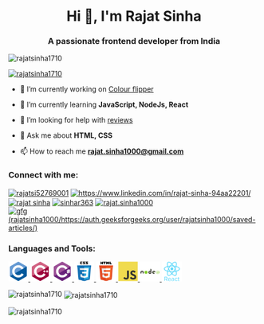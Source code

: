 <h1 align="center">Hi 👋, I'm Rajat Sinha</h1>
<h3 align="center">A passionate frontend developer from India</h3>

<p align="left"> <img src="https://komarev.com/ghpvc/?username=rajatsinha1710&label=Profile%20views&color=0e75b6&style=flat" alt="rajatsinha1710" /> </p>

<p align="left"> <a href="https://github.com/ryo-ma/github-profile-trophy"><img src="https://github-profile-trophy.vercel.app/?username=rajatsinha1710" alt="rajatsinha1710" /></a> </p>

- 🔭 I’m currently working on [Colour flipper](https://github.com/rajatsinha1710/Colour-Flipper.git)

- 🌱 I’m currently learning **JavaScript, NodeJs, React**

- 🤝 I’m looking for help with [reviews](https://github.com/rajatsinha1710/reviews.git)

- 💬 Ask me about **HTML, CSS**

- 📫 How to reach me **rajat.sinha1000@gmail.com**

<h3 align="left">Connect with me:</h3>
<p align="left">
<a href="https://twitter.com/rajatsi52769001" target="blank"><img align="center" src="https://raw.githubusercontent.com/rahuldkjain/github-profile-readme-generator/master/src/images/icons/Social/twitter.svg" alt="rajatsi52769001" height="30" width="40" /></a>
<a href="https://linkedin.com/in/https://www.linkedin.com/in/rajat-sinha-94aa22201/" target="blank"><img align="center" src="https://raw.githubusercontent.com/rahuldkjain/github-profile-readme-generator/master/src/images/icons/Social/linked-in-alt.svg" alt="https://www.linkedin.com/in/rajat-sinha-94aa22201/" height="30" width="40" /></a>
<a href="https://stackoverflow.com/users/rajat sinha" target="blank"><img align="center" src="https://raw.githubusercontent.com/rahuldkjain/github-profile-readme-generator/master/src/images/icons/Social/stack-overflow.svg" alt="rajat sinha" height="30" width="40" /></a>
<a href="https://instagram.com/sinhar363" target="blank"><img align="center" src="https://raw.githubusercontent.com/rahuldkjain/github-profile-readme-generator/master/src/images/icons/Social/instagram.svg" alt="sinhar363" height="30" width="40" /></a>
<a href="https://codeforces.com/profile/rajat.sinha1000" target="blank"><img align="center" src="https://raw.githubusercontent.com/rahuldkjain/github-profile-readme-generator/master/src/images/icons/Social/codeforces.svg" alt="rajat.sinha1000" height="30" width="40" /></a>
<a href="https://auth.geeksforgeeks.org/user/gfg (rajatsinha1000/https://auth.geeksforgeeks.org/user/rajatsinha1000/saved-articles/)" target="blank"><img align="center" src="https://raw.githubusercontent.com/rahuldkjain/github-profile-readme-generator/master/src/images/icons/Social/geeks-for-geeks.svg" alt="gfg (rajatsinha1000/https://auth.geeksforgeeks.org/user/rajatsinha1000/saved-articles/)" height="30" width="40" /></a>
</p>

<h3 align="left">Languages and Tools:</h3>
<p align="left"> <a href="https://www.cprogramming.com/" target="_blank" rel="noreferrer"> <img src="https://raw.githubusercontent.com/devicons/devicon/master/icons/c/c-original.svg" alt="c" width="40" height="40"/> </a> <a href="https://www.w3schools.com/cpp/" target="_blank" rel="noreferrer"> <img src="https://raw.githubusercontent.com/devicons/devicon/master/icons/cplusplus/cplusplus-original.svg" alt="cplusplus" width="40" height="40"/> </a> <a href="https://www.w3schools.com/cs/" target="_blank" rel="noreferrer"> <img src="https://raw.githubusercontent.com/devicons/devicon/master/icons/csharp/csharp-original.svg" alt="csharp" width="40" height="40"/> </a> <a href="https://www.w3schools.com/css/" target="_blank" rel="noreferrer"> <img src="https://raw.githubusercontent.com/devicons/devicon/master/icons/css3/css3-original-wordmark.svg" alt="css3" width="40" height="40"/> </a> <a href="https://www.w3.org/html/" target="_blank" rel="noreferrer"> <img src="https://raw.githubusercontent.com/devicons/devicon/master/icons/html5/html5-original-wordmark.svg" alt="html5" width="40" height="40"/> </a> <a href="https://developer.mozilla.org/en-US/docs/Web/JavaScript" target="_blank" rel="noreferrer"> <img src="https://raw.githubusercontent.com/devicons/devicon/master/icons/javascript/javascript-original.svg" alt="javascript" width="40" height="40"/> </a> <a href="https://nodejs.org" target="_blank" rel="noreferrer"> <img src="https://raw.githubusercontent.com/devicons/devicon/master/icons/nodejs/nodejs-original-wordmark.svg" alt="nodejs" width="40" height="40"/> </a> <a href="https://reactjs.org/" target="_blank" rel="noreferrer"> <img src="https://raw.githubusercontent.com/devicons/devicon/master/icons/react/react-original-wordmark.svg" alt="react" width="40" height="40"/> </a> </p>

<p><img align="left" src="https://github-readme-stats.vercel.app/api/top-langs?username=rajatsinha1710&show_icons=true&locale=en&layout=compact" alt="rajatsinha1710" /></p>

<p>&nbsp;<img align="center" src="https://github-readme-stats.vercel.app/api?username=rajatsinha1710&show_icons=true&locale=en" alt="rajatsinha1710" /></p>

<p><img align="center" src="https://github-readme-streak-stats.herokuapp.com/?user=rajatsinha1710&" alt="rajatsinha1710" /></p>
